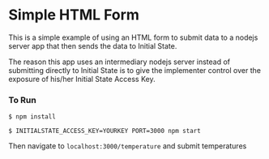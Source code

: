 # Simple HTML Form

This is a simple example of using an HTML form to submit data to a nodejs server app that then sends the data to Initial State.

The reason this app uses an intermediary nodejs server instead of submitting directly to Initial State is to give the implementer control over the exposure of his/her Initial State Access Key.

### To Run

`$ npm install`

`$ INITIALSTATE_ACCESS_KEY=YOURKEY PORT=3000 npm start`

Then navigate to `localhost:3000/temperature` and submit temperatures
